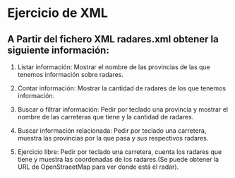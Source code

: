 # Ejercicio de XML

## A Partir del fichero XML radares.xml obtener la siguiente información:

1. Listar información: Mostrar el nombre de las provincias de las que tenemos información sobre radares.

2. Contar información: Mostrar la cantidad de radares de los que tenemos información.

3. Buscar o filtrar información: Pedir por teclado una provincia y mostrar el nombre de las carreteras que tiene y la cantidad de radares.

4. Buscar información relacionada: Pedir por teclado una carretera, muestra las provincias por la que pasa y sus respectivos radares.

5. Ejercicio libre: Pedir por teclado una carretera, cuenta los radares que tiene y muestra las coordenadas de los radares.(Se puede obtener la URL de OpenStraeetMap para ver donde está el radar).

